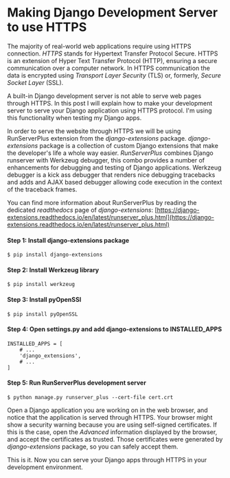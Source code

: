 # Making Django Development Server to use HTTPS

The majority of real-world web applications require using HTTPS connection.
*HTTPS* stands for Hypertext Transfer Protocol Secure. HTTPS is an extension of 
Hyper Text Transfer Protocol (HTTP), ensuring a secure communication over a computer network.
In HTTPS communication the data is encrypted using *Transport Layer Security* (TLS) or,
formerly, *Secure Socket Layer* (SSL). 

A built-in Django development server is not able to serve web pages through HTTPS.
In this post I will explain how to make your development server to serve your 
Django application using HTTPS protocol. I'm using this functionality when testing
my Django apps.

In order to serve the website through HTTPS we will be using RunServerPlus extension
from the *django-extensions* package. *django-extensions* package is a collection of
custom Django extensions that make the developer's life a whole way easier. 
*RunServerPlus* combines Django runserver with Werkzeug debugger, this combo provides a number
of enhancements for debugging and testing of Django applications. Werkzeug debugger
is a kick ass debugger that renders nice debugging tracebacks and adds and AJAX
based debugger allowing code execution in the context of the traceback frames.

You can find more information about RunServerPlus by reading the dedicated
*readthedocs* page of *django-extensions*: 
[https://django-extensions.readthedocs.io/en/latest/runserver_plus.html](https://django-extensions.readthedocs.io/en/latest/runserver_plus.html)



#### Step 1: Install django-extensions package

    $ pip install django-extensions


#### Step 2: Install Werkzeug library

    $ pip install werkzeug


#### Step 3: Install pyOpenSSl

    $ pip install pyOpenSSL


#### Step 4: Open settings.py and add **django-extensions** to INSTALLED_APPS

    INSTALLED_APPS = [
        # ...
        'django_extensions',
        # ...
    ]

#### Step 5: Run RunServerPlus development server

    $ python manage.py runserver_plus --cert-file cert.crt


Open a Django application you are working on in the web browser, and notice
that the application is served through HTTPS. Your browser might show a security warning because
you are using self-signed certificates. If this is the case, open the *Advanced* information
displayed by the browser, and accept the certificates as trusted. 
Those certificates were generated by *django-extensions* package, so you can safely accept them.

This is it. Now you can serve your Django apps through HTTPS in your development environment.





